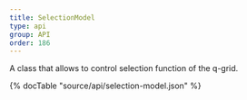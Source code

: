 ```yaml
---
title: SelectionModel
type: api
group: API
order: 186
---
```

A class that allows to control selection function of the q-grid.

{% docTable "source/api/selection-model.json" %}


